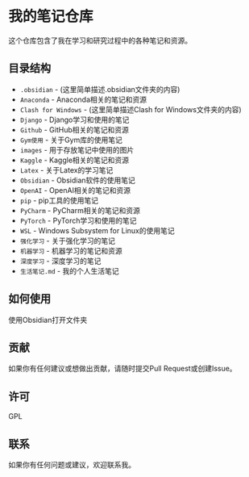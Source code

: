 # 我的笔记仓库

这个仓库包含了我在学习和研究过程中的各种笔记和资源。

## 目录结构

- `.obsidian` - (这里简单描述.obsidian文件夹的内容)
- `Anaconda` - Anaconda相关的笔记和资源
- `Clash for Windows` - (这里简单描述Clash for Windows文件夹的内容)
- `Django` - Django学习和使用的笔记
- `Github` - GitHub相关的笔记和资源
- `Gym使用` - 关于Gym库的使用笔记
- `images` - 用于存放笔记中使用的图片
- `Kaggle` - Kaggle相关的笔记和资源
- `Latex` - 关于Latex的学习笔记
- `Obsidian` - Obsidian软件的使用笔记
- `OpenAI` - OpenAI相关的笔记和资源
- `pip` - pip工具的使用笔记
- `PyCharm` - PyCharm相关的笔记和资源
- `PyTorch` - PyTorch学习和使用的笔记
- `WSL` - Windows Subsystem for Linux的使用笔记
- `强化学习` - 关于强化学习的笔记
- `机器学习` - 机器学习的笔记和资源
- `深度学习` - 深度学习的笔记
- `生活笔记.md` - 我的个人生活笔记

## 如何使用

使用Obsidian打开文件夹



## 贡献

如果你有任何建议或想做出贡献，请随时提交Pull Request或创建Issue。

## 许可

GPL

## 联系

如果你有任何问题或建议，欢迎联系我。

